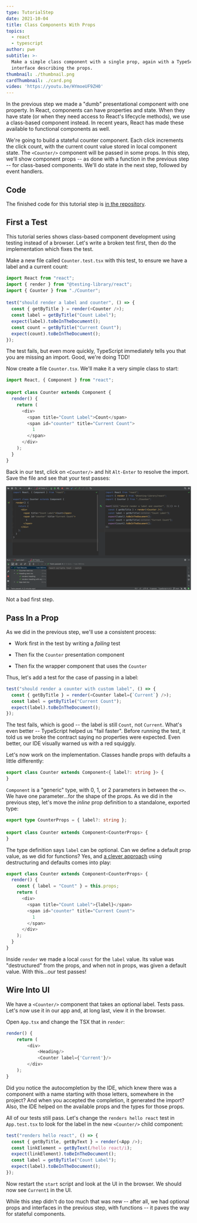 ```yaml
---
type: TutorialStep
date: 2021-10-04
title: Class Components With Props
topics:
  - react
  - typescript
author: pwe
subtitle: >-
  Make a simple class component with a single prop, again with a TypeScript
  interface describing the props.
thumbnail: ./thumbnail.png
cardThumbnail: ./card.png
video: 'https://youtu.be/HYmoeUF9ZH0'
---
```


In the previous step we made a "dumb" presentational component with one property.
In React, components can have properties and state.
When they have state (or when they need access to React's lifecycle methods), we use a class-based component instead.
In recent years, React has made these available to functional components as well.

We're going to build a stateful counter component.
Each click increments the click count, with the current count value stored in local component state.
The `<Counter/>` component will be passed in some props.
In this step, we'll show component props -- as done with a function in the previous step -- for class-based components.
We'll do state in the next step, followed by event handlers.

## Code

The finished code for this tutorial step is
[in the repository](https://github.com/jetbrains/guide/tree/main/sites/webstorm-guide/demos/tutorials/react_typescript_tdd/class_props).

## First a Test

This tutorial series shows class-based component development using testing instead of a browser.
Let's write a broken test first, then do the implementation which fixes the test.

Make a new file called `Counter.test.tsx` with this test, to ensure we have a label and a current count:

```typescript
import React from "react";
import { render } from "@testing-library/react";
import { Counter } from "./Counter";

test("should render a label and counter", () => {
  const { getByTitle } = render(<Counter />);
  const label = getByTitle("Count Label");
  expect(label).toBeInTheDocument();
  const count = getByTitle("Current Count");
  expect(count).toBeInTheDocument();
});
```

The test fails, but even more quickly, TypeScript immediately tells you that you are missing an import.
Good, we're doing TDD!

Now create a file `Counter.tsx`. We'll make it a very simple class to start:

```typescript
import React, { Component } from "react";

export class Counter extends Component {
  render() {
    return (
      <div>
        <span title="Count Label">Count</span>
        <span id="counter" title="Current Count">
          1
        </span>
      </div>
    );
  }
}
```

Back in our test, click on `<Counter/>` and hit `Alt-Enter` to resolve the import.
Save the file and see that your test passes:

![First Tests](./screenshots/first_tests.png)

Not a bad first step.

## Pass In a Prop

As we did in the previous step, we'll use a consistent process:

- Work first in the test by writing a *failing* test

- Then fix the `Counter` presentation component

- Then fix the wrapper component that uses the `Counter`

Thus, let's add a test for the case of passing in a label:

```typescript
test("should render a counter with custom label", () => {
  const { getByTitle } = render(<Counter label={`Current`} />);
  const label = getByTitle("Current Count");
  expect(label).toBeInTheDocument();
});
```

The test fails, which is good -- the label is still `Count`, not `Current`.
What's even better -- TypeScript helped us "fail faster".
Before running the test, it told us we broke the contract saying no properties were expected.
Even better, our IDE visually warned us with a red squiggly.

Let's now work on the implementation.
Classes handle props with defaults a little differently:

```typescript
export class Counter extends Component<{ label?: string }> {
}
```

`Component` is a "generic" type, with 0, 1, or 2 parameters in between the `<>`.
We have one parameter...for the shape of the props.
As we did in the previous step, let's move the *inline* prop definition to a standalone, exported type:

```typescript
export type CounterProps = { label?: string };

export class Counter extends Component<CounterProps> {
}
```

The type definition says `label` can be optional.
Can we define a default prop value, as we did for functions?
Yes, and [a clever approach](https://react-typescript-cheatsheet.netlify.app/docs/basic/getting-started/default_props/) using destructuring and defaults comes into play:

```typescript
export class Counter extends Component<CounterProps> {
  render() {
    const { label = "Count" } = this.props;
    return (
      <div>
        <span title="Count Label">{label}</span>
        <span id="counter" title="Current Count">
          1
        </span>
      </div>
    );
  }
}
```

Inside `render` we made a local `const` for the `label` value.
Its value was "destructured" from the props, and when not in props, was given a default value.
With this...our test passes!

## Wire Into UI

We have a `<Counter/>` component that takes an optional label.
Tests pass.
Let's now use it in our app and, at long last, view it in the browser.

Open `App.tsx` and change the TSX that in `render`:

```typescript
render() {
    return (
        <div>
            <Heading/>
            <Counter label={'Current'}/>
        </div>
    );
}
```

Did you notice the autocompletion by the IDE, which knew there was a component with a name starting with those letters, somewhere in the project?
And when you accepted the completion, it generated the import?
Also, the IDE helped on the available props and the types for those props.

All of our tests still pass.
Let's change the `renders hello react` test in `App.test.tsx` to look for the label in the new `<Counter/>` child component:

```typescript
test("renders hello react", () => {
  const { getByTitle, getByText } = render(<App />);
  const linkElement = getByText(/hello react/i);
  expect(linkElement).toBeInTheDocument();
  const label = getByTitle("Count Label");
  expect(label).toBeInTheDocument();
});
```

Now restart the `start` script and look at the UI in the browser.
We should now see `Current1` in the UI.

While this step didn't do too much that was new -- after all, we had optional props and interfaces in the previous step, with functions -- it paves the way for stateful components.
